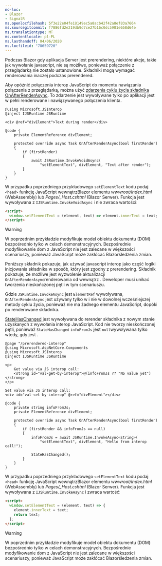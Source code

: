 ```yaml
---
no-loc:
- Blazor
- SignalR
ms.openlocfilehash: 5f3e22e04fe18149ec5a8acb42f42a8ef83a7664
ms.sourcegitcommit: f7886fd2e219db9d7ce27b16c0dc5901e658d64e
ms.translationtype: MT
ms.contentlocale: pl-PL
ms.lasthandoff: 04/06/2020
ms.locfileid: "78659720"
---
```

Podczas Blazor gdy aplikacja Server jest prerendering, niektóre akcje, takie jak wywołanie javascript, nie są możliwe, ponieważ połączenie z przeglądarką nie zostało ustanowione. Składniki mogą wymagać renderowania inaczej podczas prerendered.

Aby opóźnić połączenia interop JavaScript do momentu nawiązania połączenia z przeglądarką, można użyć [zdarzenia cyklu życia składnika OnAfterRenderAsync](xref:blazor/lifecycle#after-component-render). To zdarzenie jest wywoływane tylko po aplikacji jest w pełni renderowane i nawiązywanego połączenia klienta.

```cshtml
@using Microsoft.JSInterop
@inject IJSRuntime JSRuntime

<div @ref="divElement">Text during render</div>

@code {
    private ElementReference divElement;

    protected override async Task OnAfterRenderAsync(bool firstRender)
    {
        if (firstRender)
        {
            await JSRuntime.InvokeVoidAsync(
                "setElementText", divElement, "Text after render");
        }
    }
}
```

W przypadku poprzedniego przykładowego `setElementText` kodu podaj `<head>` funkcję JavaScript wewnątrzBlazor elementu *wwwroot/index.html* (WebAssembly) lub *Pages/_Host.cshtml* (Blazor Serwer). Funkcja jest wywoływana z `IJSRuntime.InvokeVoidAsync` i nie zwraca wartości:

```html
<script>
  window.setElementText = (element, text) => element.innerText = text;
</script>
```

> [!WARNING]
> W poprzednim przykładzie modyfikuje model obiektu dokumentu (DOM) bezpośrednio tylko w celach demonstracyjnych. Bezpośrednie modyfikowanie dom z JavaScript nie jest zalecane w większości scenariuszy, ponieważ JavaScript może zakłócać Blazorśledzenia zmian.

Poniższy składnik pokazuje, jak używać javascript interop jako część logiki inicjowania składnika w sposób, który jest zgodny z prerendering. Składnik pokazuje, że możliwe jest wyzwolenie aktualizacji `OnAfterRenderAsync`renderowania od wewnątrz . Deweloper musi unikać tworzenia nieskończonej pętli w tym scenariuszu.

Gdzie `JSRuntime.InvokeAsync` jest `ElementRef` wywoływana, `OnAfterRenderAsync` jest używany tylko w i nie w dowolnej wcześniejszej metody cyklu życia, ponieważ nie ma żadnego elementu JavaScript, dopóki po renderowane składnika.

[StateHasChanged](xref:blazor/lifecycle#state-changes) jest wywoływana do rerender składnika z nowym stanie uzyskanych z wywołania interop JavaScript. Kod nie tworzy nieskończonej pętli, ponieważ `StateHasChanged` `infoFromJs` jest `null`wywoływana tylko wtedy, gdy jest .

```cshtml
@page "/prerendered-interop"
@using Microsoft.AspNetCore.Components
@using Microsoft.JSInterop
@inject IJSRuntime JSRuntime

<p>
    Get value via JS interop call:
    <strong id="val-get-by-interop">@(infoFromJs ?? "No value yet")</strong>
</p>

Set value via JS interop call:
<div id="val-set-by-interop" @ref="divElement"></div>

@code {
    private string infoFromJs;
    private ElementReference divElement;

    protected override async Task OnAfterRenderAsync(bool firstRender)
    {
        if (firstRender && infoFromJs == null)
        {
            infoFromJs = await JSRuntime.InvokeAsync<string>(
                "setElementText", divElement, "Hello from interop call!");

            StateHasChanged();
        }
    }
}
```

W przypadku poprzedniego przykładowego `setElementText` kodu podaj `<head>` funkcję JavaScript wewnątrzBlazor elementu *wwwroot/index.html* (WebAssembly) lub *Pages/_Host.cshtml* (Blazor Serwer). Funkcja jest wywoływana z `IJSRuntime.InvokeAsync` i zwraca wartość:

```html
<script>
  window.setElementText = (element, text) => {
    element.innerText = text;
    return text;
  };
</script>
```

> [!WARNING]
> W poprzednim przykładzie modyfikuje model obiektu dokumentu (DOM) bezpośrednio tylko w celach demonstracyjnych. Bezpośrednie modyfikowanie dom z JavaScript nie jest zalecane w większości scenariuszy, ponieważ JavaScript może zakłócać Blazorśledzenia zmian.
